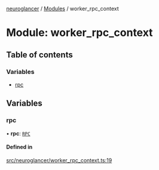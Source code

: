 [neuroglancer](../README.md) / [Modules](../modules.md) / worker\_rpc\_context

# Module: worker\_rpc\_context

## Table of contents

### Variables

- [rpc](worker_rpc_context.md#rpc)

## Variables

### rpc

• **rpc**: [`RPC`](../classes/worker_rpc.RPC.md)

#### Defined in

[src/neuroglancer/worker_rpc_context.ts:19](https://github.com/ActiveBrainAtlas2/neuroglancer/blob/540617bc/src/neuroglancer/worker_rpc_context.ts#L19)
